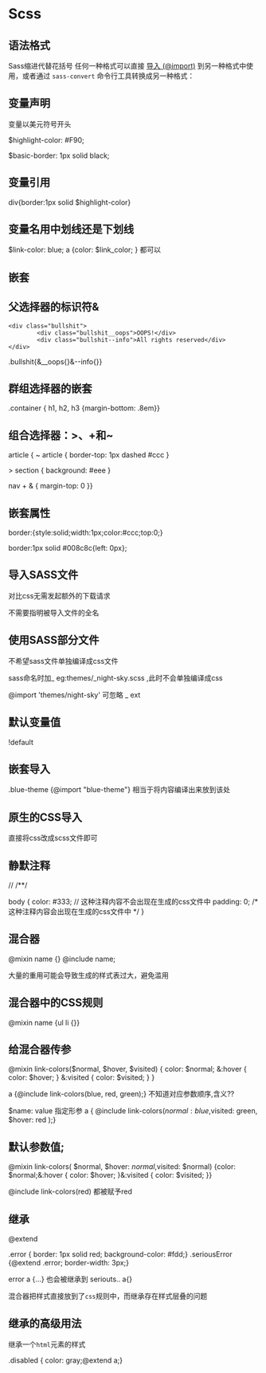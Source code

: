 # Scss

## 语法格式

Sass缩进代替花括号 任何一种格式可以直接 [导入 (@import)](https://www.sass.hk/docs/#t7-1) 到另一种格式中使用，或者通过 `sass-convert` 命令行工具转换成另一种格式：

## 变量声明

变量以美元符号开头

$highlight-color: #F90;

$basic-border: 1px solid black;

## 变量引用

div{border:1px solid $highlight-color}

## 变量名用中划线还是下划线

$link-color: blue;   a {color: $link_color; } 都可以

## 嵌套

## 父选择器的标识符&

```
<div class="bullshit">
        <div class="bullshit__oops">OOPS!</div>
        <div class="bullshit--info">All rights reserved</div>
</div>
```

.bullshit{&__oops{}&--info{}}

##  群组选择器的嵌套

.container { h1, h2, h3 {margin-bottom: .8em}}

## 组合选择器：>、+和~

article {  ~ article { border-top: 1px dashed #ccc }

   \> section { background: #eee }

   nav + & { margin-top: 0 }}

## 嵌套属性

border:{style:solid;width:1px;color:#ccc;top:0;}

border:1px solid #008c8c{left: 0px};

## 导入SASS文件

对比css无需发起额外的下载请求

不需要指明被导入文件的全名

## 使用SASS部分文件

不希望sass文件单独编译成css文件

sass命名时加_ eg:themes/_night-sky.scss ,此时不会单独编译成css

@import 'themes/night-sky' 可忽略 _ ext

## 默认变量值

!default

## 嵌套导入

.blue-theme {@import "blue-theme"} 相当于将内容编译出来放到该处

##  原生的CSS导入

直接将css改成scss文件即可

## 静默注释

// /**/

body {
  color: #333; // 这种注释内容不会出现在生成的css文件中
  padding: 0; /* 这种注释内容会出现在生成的css文件中 */
}

## 混合器

@mixin name {}   @include name;

大量的重用可能会导致生成的样式表过大，避免滥用

## 混合器中的CSS规则

@mixin name {ul li {}}

##  给混合器传参

@mixin link-colors($normal, $hover, $visited) {
  color: $normal;   &:hover { color: $hover; }   &:visited { color: $visited; }  }

a {@include link-colors(blue, red, green);}  不知道对应参数顺序,含义??

$name: value 指定形参  a { @include link-colors($normal: blue,$visited: green, $hover: red  );}

## 默认参数值;

@mixin link-colors( $normal, $hover: $normal,$visited: $normal)
{color: $normal;&:hover { color: $hover; }&:visited { color: $visited; }}

@include link-colors(red)  都被赋予red

## 继承

@extend

.error { border: 1px solid red;  background-color: #fdd;}
.seriousError {@extend .error;  border-width: 3px;}

error a {...} 也会被继承到 seriouts..  a{}  

混合器把样式直接放到了`css`规则中，而继承存在样式层叠的问题

## 继承的高级用法

继承一个`html`元素的样式

.disabled { color: gray;@extend a;}

